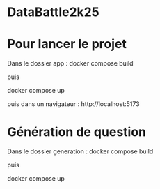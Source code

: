 # DataBattle2k25

# Pour lancer le projet

Dans le dossier app :
docker compose build 

puis

docker compose up

puis dans un navigateur : 
http://localhost:5173

# Génération de question 

Dans le dossier generation :
docker compose build 

puis

docker compose up
